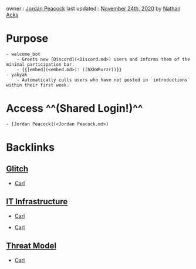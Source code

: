 owner:: [Jordan Peacock](<Jordan Peacock.md>)
last updated:: [November 24th, 2020](<November 24th, 2020.md>) by [Nathan Acks](<Nathan Acks.md>)
# Purpose
    - welcome_bot
        - Greets new [Discord](<Discord.md>) users and informs them of the minimal participation bar.
        - {{[embed](<embed.md>): ((hXkWRxrzr))}}
    - yakyak
        - Automatically culls users who have not posted in `introductions` within their first week.
# Access ^^(Shared Login!)^^
    - [Jordan Peacock](<Jordan Peacock.md>)

# Backlinks
## [Glitch](<Glitch.md>)
- [Carl](<Carl.md>)

## [IT Infrastructure](<IT Infrastructure.md>)
- [Carl](<Carl.md>)

- [Carl](<Carl.md>)

## [Threat Model](<Threat Model.md>)
- [Carl](<Carl.md>)

